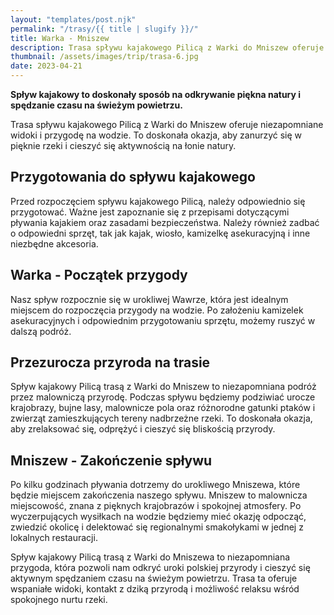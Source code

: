 ```yaml
---
layout: "templates/post.njk"
permalink: "/trasy/{{ title | slugify }}/"
title: Warka - Mniszew
description: Trasa spływu kajakowego Pilicą z Warki do Mniszew oferuje niezapomniane widoki i przygodę na wodzie. To doskonała okazja, aby zanurzyć się w pięknie rzeki i cieszyć się aktywnością na łonie natury.
thumbnail: /assets/images/trip/trasa-6.jpg
date: 2023-04-21
---
```


**Spływ kajakowy to doskonały sposób na odkrywanie piękna natury i spędzanie czasu na świeżym powietrzu.**

Trasa spływu kajakowego Pilicą z Warki do Mniszew oferuje niezapomniane widoki i przygodę na wodzie. To doskonała okazja, aby zanurzyć się w pięknie rzeki i cieszyć się aktywnością na łonie natury.

## Przygotowania do spływu kajakowego

Przed rozpoczęciem spływu kajakowego Pilicą, należy odpowiednio się przygotować. Ważne jest zapoznanie się z przepisami dotyczącymi pływania kajakiem oraz zasadami bezpieczeństwa. Należy również zadbać o odpowiedni sprzęt, tak jak kajak, wiosło, kamizelkę asekuracyjną i inne niezbędne akcesoria.

## Warka - Początek przygody

Nasz spływ rozpocznie się w urokliwej Wawrze, która jest idealnym miejscem do rozpoczęcia przygody na wodzie. Po założeniu kamizelek asekuracyjnych i odpowiednim przygotowaniu sprzętu, możemy ruszyć w dalszą podróż.

## Przezurocza przyroda na trasie

Spływ kajakowy Pilicą trasą z Warki do Mniszew to niezapomniana podróż przez malowniczą przyrodę. Podczas spływu będziemy podziwiać urocze krajobrazy, bujne lasy, malownicze pola oraz różnorodne gatunki ptaków i zwierząt zamieszkujących tereny nadbrzeżne rzeki. To doskonała okazja, aby zrelaksować się, odprężyć i cieszyć się bliskością przyrody.

## Mniszew - Zakończenie spływu

Po kilku godzinach pływania dotrzemy do urokliwego Mniszewa, które będzie miejscem zakończenia naszego spływu. Mniszew to malownicza miejscowość, znana z pięknych krajobrazów i spokojnej atmosfery. Po wyczerpujących wysiłkach na wodzie będziemy mieć okazję odpocząć, zwiedzić okolicę i delektować się regionalnymi smakołykami w jednej z lokalnych restauracji.

Spływ kajakowy Pilicą trasą z Warki do Mniszewa to niezapomniana przygoda, która pozwoli nam odkryć uroki polskiej przyrody i cieszyć się aktywnym spędzaniem czasu na świeżym powietrzu. Trasa ta oferuje wspaniałe widoki, kontakt z dziką przyrodą i możliwość relaksu wśród spokojnego nurtu rzeki.
